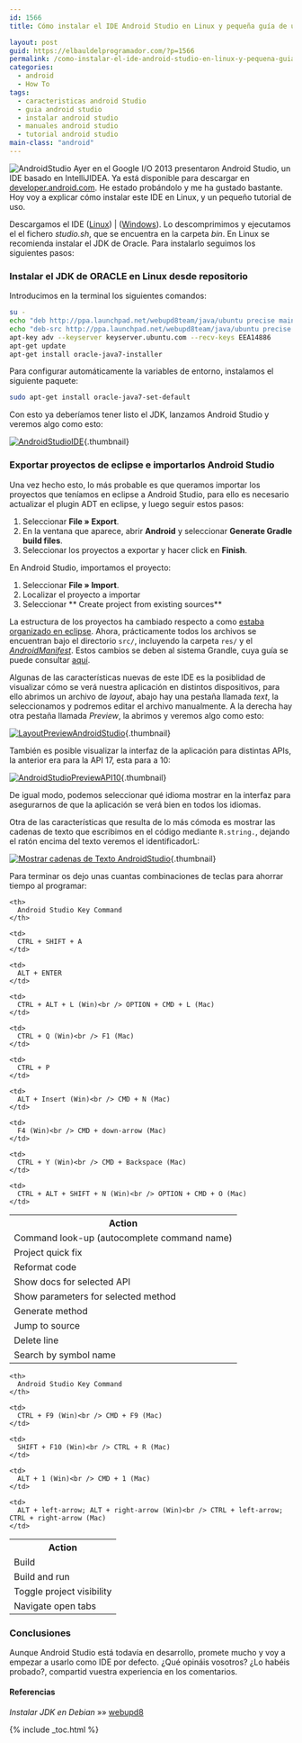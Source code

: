 ```yaml
---
id: 1566
title: Cómo instalar el IDE Android Studio en Linux y pequeña guía de uso

layout: post
guid: https://elbauldelprogramador.com/?p=1566
permalink: /como-instalar-el-ide-android-studio-en-linux-y-pequena-guia-de-uso/
categories:
  - android
  - How To
tags:
  - caracteristicas android Studio
  - guia android studio
  - instalar android studio
  - manuales android studio
  - tutorial android studio
main-class: "android"
---
```

<img src="/assets/img/2013/05/AndroidStudio.png" alt="AndroidStudio"  class="thumbnail alignleft size-full wp-image-1567" />  
Ayer en el Google I/O 2013 presentaron Android Studio, un IDE basado en IntelliJIDEA. Ya está disponible para descargar en <a href="http://developer.android.com/sdk/installing/studio.html" target="_blank">developer.android.com</a>. He estado probándolo y me ha gustado bastante. Hoy voy a explicar cómo instalar este IDE en Linux, y un pequeño tutorial de uso.

Descargamos el IDE ([Linux][1]) | ([Windows][2]). Lo descomprimimos y ejecutamos el el fichero *studio.sh*, que se encuentra en la carpeta *bin*. En Linux se recomienda instalar el JDK de Oracle. Para instalarlo seguimos los siguientes pasos:  

<!--ad-->

### Instalar el JDK de ORACLE en Linux desde repositorio

Introducimos en la terminal los siguientes comandos:

```bash
su -
echo "deb http://ppa.launchpad.net/webupd8team/java/ubuntu precise main" | tee -a /etc/apt/sources.list
echo "deb-src http://ppa.launchpad.net/webupd8team/java/ubuntu precise main" | tee -a /etc/apt/sources.list
apt-key adv --keyserver keyserver.ubuntu.com --recv-keys EEA14886
apt-get update
apt-get install oracle-java7-installer

```

Para configurar automáticamente la variables de entorno, instalamos el siguiente paquete:

```bash
sudo apt-get install oracle-java7-set-default

```

Con esto ya deberíamos tener listo el JDK, lanzamos Android Studio y veremos algo como esto:

[<img src="/assets/img/2013/05/AndroidStudioIDE-1024x734.png" alt="AndroidStudioIDE"  class="aligncenter size-large wp-image-1569" />][3]{.thumbnail}

### Exportar proyectos de eclipse e importarlos Android Studio

Una vez hecho esto, lo más probable es que queramos importar los proyectos que teníamos en eclipse a Android Studio, para ello es necesario actualizar el plugin ADT en eclipse, y luego seguir estos pasos:

  1. Seleccionar **File » Export**.
  2. En la ventana que aparece, abrir **Android** y seleccionar **Generate Gradle  
    build files**.
  3. Seleccionar los proyectos a exportar y hacer click en **Finish**.

En Android Studio, importamos el proyecto:

  1. Seleccionar **File » Import**.
  2. Localizar el proyecto a importar
  3. Seleccionar ** Create project from existing sources**

La estructura de los proyectos ha cambiado respecto a como [estaba organizado en eclipse][4]. Ahora, prácticamente todos los archivos se encuentran bajo el directorio `src/`, incluyendo la carpeta `res/` y el *[AndroidManifest][5]*. Estos cambios se deben al sistema Grandle, cuya guía se puede consultar <a href="http://tools.android.com/tech-docs/new-build-system/user-guide" target="_blank">aquí</a>.

Algunas de las características nuevas de este IDE es la posiblidad de visualizar cómo se verá nuestra aplicación en distintos dispositivos, para ello abrimos un archivo de *layout*, abajo hay una pestaña llamada *text*, la seleccionamos y podremos editar el archivo manualmente. A la derecha hay otra pestaña llamada *Preview*, la abrimos y veremos algo como esto:

[<img src="/assets/img/2013/05/LayoutPreviewAndroidStudio-1024x733.png" alt="LayoutPreviewAndroidStudio"  class="aligncenter size-large wp-image-1570" />][6]{.thumbnail}

También es posible visualizar la interfaz de la aplicación para distintas APIs, la anterior era para la API 17, esta para a 10:

[<img src="/assets/img/2013/05/AndroidStudioPreviewAPI10-1024x735.png" alt="AndroidStudioPreviewAPI10"  class="aligncenter size-large wp-image-1571" />][7]{.thumbnail}

De igual modo, podemos seleccionar qué idioma mostrar en la interfaz para asegurarnos de que la aplicación se verá bien en todos los idiomas.

Otra de las características que resulta de lo más cómoda es mostrar las cadenas de texto que escribimos en el código mediante `R.string.`, dejando el ratón encima del texto veremos el identificadorL:

[<img src="/assets/img/2013/05/Screenshot-from-2013-05-16-121607-1024x735.png" alt="Mostrar cadenas de Texto AndroidStudio"  class="aligncenter size-large wp-image-1572" />][8]{.thumbnail}

Para terminar os dejo unas cuantas combinaciones de teclas para ahorrar tiempo al programar:

<table>
  <tr>
    <th>
      Action
    </th>

    <th>
      Android Studio Key Command
    </th>
  </tr>

  <tr>
    <td>
      Command look-up (autocomplete command name)
    </td>

    <td>
      CTRL + SHIFT + A
    </td>
  </tr>

  <tr>
    <td>
      Project quick fix
    </td>

    <td>
      ALT + ENTER
    </td>
  </tr>

  <tr>
    <td>
      Reformat code
    </td>

    <td>
      CTRL + ALT + L (Win)<br /> OPTION + CMD + L (Mac)
    </td>
  </tr>

  <tr>
    <td>
      Show docs for selected API
    </td>

    <td>
      CTRL + Q (Win)<br /> F1 (Mac)
    </td>
  </tr>

  <tr>
    <td>
      Show parameters for selected method
    </td>

    <td>
      CTRL + P
    </td>
  </tr>

  <tr>
    <td>
      Generate method
    </td>

    <td>
      ALT + Insert (Win)<br /> CMD + N (Mac)
    </td>
  </tr>

  <tr>
    <td>
      Jump to source
    </td>

    <td>
      F4 (Win)<br /> CMD + down-arrow (Mac)
    </td>
  </tr>

  <tr>
    <td>
      Delete line
    </td>

    <td>
      CTRL + Y (Win)<br /> CMD + Backspace (Mac)
    </td>
  </tr>

  <tr>
    <td>
      Search by symbol name
    </td>

    <td>
      CTRL + ALT + SHIFT + N (Win)<br /> OPTION + CMD + O (Mac)
    </td>
  </tr>
</table>

<table>
  <tr>
    <th>
      Action
    </th>

    <th>
      Android Studio Key Command
    </th>
  </tr>

  <tr>
    <td>
      Build
    </td>

    <td>
      CTRL + F9 (Win)<br /> CMD + F9 (Mac)
    </td>
  </tr>

  <tr>
    <td>
      Build and run
    </td>

    <td>
      SHIFT + F10 (Win)<br /> CTRL + R (Mac)
    </td>
  </tr>

  <tr>
    <td>
      Toggle project visibility
    </td>

    <td>
      ALT + 1 (Win)<br /> CMD + 1 (Mac)
    </td>
  </tr>

  <tr>
    <td>
      Navigate open tabs
    </td>

    <td>
      ALT + left-arrow; ALT + right-arrow (Win)<br /> CTRL + left-arrow; CTRL + right-arrow (Mac)
    </td>
  </tr>
</table>

### Conclusiones

Aunque Android Studio está todavía en desarrollo, promete mucho y voy a empezar a usarlo como IDE por defecto. ¿Qué opináis vosotros? ¿Lo habéis probado?, compartid vuestra experiencia en los comentarios.

#### Referencias

*Instalar JDK en Debian* »» <a href="http://www.webupd8.org/2012/06/how-to-install-oracle-java-7-in-debian.html" target="_blank">webupd8</a>



 [1]: http://dl.google.com/android/studio/android-studio-bundle-130.677228-linux.tgz
 [2]: http://dl.google.com/android/studio/android-studio-bundle-130.677228-windows.exe
 [3]: /assets/img/2013/05/AndroidStudioIDE.png
 [4]: /programacion-android-hola-mundo/
 [5]: /fundamentos-programacion-android_16/
 [6]: /assets/img/2013/05/LayoutPreviewAndroidStudio.png
 [7]: /assets/img/2013/05/AndroidStudioPreviewAPI10.png
 [8]: /assets/img/2013/05/Screenshot-from-2013-05-16-121607.png

{% include _toc.html %}
